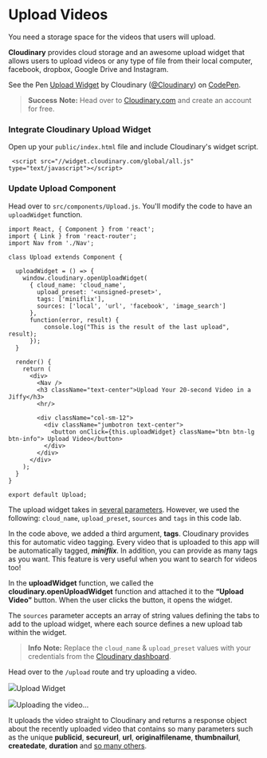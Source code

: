 # Upload Videos

You need a storage space for the videos that users will upload. 

**Cloudinary** provides cloud storage and an awesome upload widget that allows users to upload videos or any type of file from their local computer, facebook, dropbox, Google Drive and Instagram.

<p data-height="513" data-theme-id="0" data-slug-hash="ddaNvZ" data-default-tab="js,result" data-user="Cloudinary" data-embed-version="2" data-pen-title="Upload Widget" class="codepen">See the Pen <a href="https://codepen.io/team/Cloudinary/pen/ddaNvZ/">Upload Widget</a> by Cloudinary (<a href="https://codepen.io/Cloudinary">@Cloudinary</a>) on <a href="https://codepen.io">CodePen</a>.</p>
<script async src="https://static.codepen.io/assets/embed/ei.js"></script>

> **Success** **Note:** Head over to [Cloudinary.com](https://synd.co/2sypmf2) and create an account for free.

### Integrate Cloudinary Upload Widget

Open up your `public/index.html` file and include Cloudinary's widget script.


```code
 <script src="//widget.cloudinary.com/global/all.js" type="text/javascript"></script>
```

### Update Upload Component

Head over to `src/components/Upload.js`. You'll modify the code to have an `uploadWidget` function.


```code
import React, { Component } from 'react';
import { Link } from 'react-router';
import Nav from './Nav';

class Upload extends Component {

  uploadWidget = () => {
    window.cloudinary.openUploadWidget(
      { cloud_name: 'cloud_name',
        upload_preset: '<unsigned-preset>',
        tags: ['miniflix'],
        sources: ['local', 'url', 'facebook', 'image_search']
      },
      function(error, result) {
          console.log("This is the result of the last upload", result);
      });
  }

  render() {
    return (
      <div>
        <Nav />
        <h3 className="text-center">Upload Your 20-second Video in a Jiffy</h3>
        <hr/>

        <div className="col-sm-12">
          <div className="jumbotron text-center">
            <button onClick={this.uploadWidget} className="btn btn-lg btn-info"> Upload Video</button>
          </div>
        </div>
      </div>
    );
  }
}

export default Upload;
```

The upload widget takes in [several parameters](https://cloudinary.com/documentation/upload_widget). However, we used the following: `cloud_name`, `upload_preset`, `sources` and `tags` in this code lab. 

In the code above, we added a third argument, **tags**. Cloudinary provides this for automatic video tagging. Every video that is uploaded to this app will be automatically tagged, _**miniflix**_. In addition, you can provide as many tags as you want. This feature is very useful when you want to search for videos too!

In the **uploadWidget** function, we called the **cloudinary.openUploadWidget** function and attached it to the **“Upload Video”** button. When the user clicks the button, it opens the widget.

The `sources` parameter accepts an array of string values defining the tabs to add to the upload widget, where each source defines a new upload tab within the widget. 

> **Info** **Note:** Replace the `cloud_name` & `upload_preset` values with your credentials from the [Cloudinary dashboard](https://synd.co/2tteZFP).

Head over to the `/upload` route and try uploading a video.

![](https://cdn.scotch.io/21401/hdXhoRncSRaEmKGSAPd7_image6.png)Upload Widget

![](https://cdn.scotch.io/21401/ty6p6MF6SuE7KYpVcej5_image12.png)Uploading the video...

It uploads the video straight to Cloudinary and returns a response object about the recently uploaded video that contains so many parameters such as the unique **publicid**, **secureurl**, **url**, **originalfilename**, **thumbnailurl**, **createdate**, **duration** and [so many others](https://synd.co/2s7tfX3).



